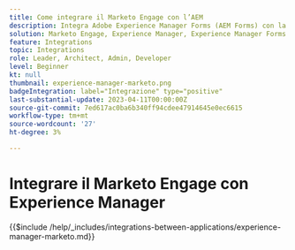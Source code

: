 ```yaml
---
title: Come integrare il Marketo Engage con l’AEM
description: Integra Adobe Experience Manager Forms (AEM Forms) con la generazione di lead semplificata del Marketo Engage.
solution: Marketo Engage, Experience Manager, Experience Manager Forms
feature: Integrations
topic: Integrations
role: Leader, Architect, Admin, Developer
level: Beginner
kt: null
thumbnail: experience-manager-marketo.png
badgeIntegration: label="Integrazione" type="positive"
last-substantial-update: 2023-04-11T00:00:00Z
source-git-commit: 7ed617ac0ba6b340ff94cdee47914645e0ec6615
workflow-type: tm+mt
source-wordcount: '27'
ht-degree: 3%

---
```



# Integrare il Marketo Engage con Experience Manager

{{$include /help/_includes/integrations-between-applications/experience-manager-marketo.md}}
